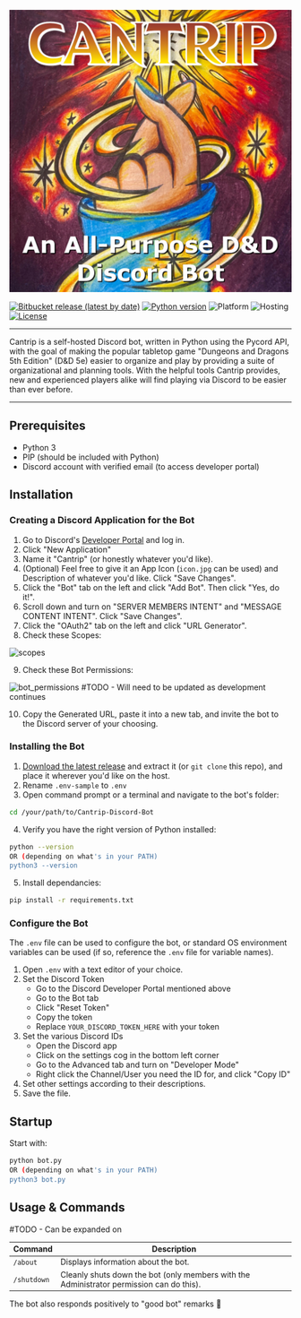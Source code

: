 ![Cantrip - *An All-Purpose D&D Discord Bot*](logo.jpg)

[![Bitbucket release (latest by date)](https://img.shields.io/badge/release-0.0.0-blue?logo=bitbucket)](https://bitbucket.org/comp-350-2/cantrip-discord-bot/src/master/) [![Python version](https://img.shields.io/badge/python-3.x.x-brightgreen?logo=python)](https://www.python.org/downloads/) ![Platform](https://img.shields.io/badge/platform-windows%20%7C%20linux-lightgrey) ![Hosting](https://img.shields.io/badge/hosting-self--hosted-blue) [![License](https://img.shields.io/badge/license-GNU%20GPLv3-green)](https://bitbucket.org/comp-350-2/cantrip-discord-bot/src/master/LICENSE)

___

Cantrip is a self-hosted Discord bot, written in Python using the Pycord API, with the goal of making the
popular tabletop game "Dungeons and Dragons 5th Edition" (D&D 5e) easier to organize and
play by providing a suite of organizational and planning tools. With the helpful tools Cantrip
provides, new and experienced players alike will find playing via Discord to be easier than ever
before.

___

## Prerequisites

- Python 3
- PIP (should be included with Python)
- Discord account with verified email (to access developer portal)

## Installation

### Creating a Discord Application for the Bot

1. Go to Discord's [Developer Portal](http://discordapp.com/developers/applications) and log in.
2. Click "New Application"
3. Name it "Cantrip" (or honestly whatever you'd like).
4. (Optional) Feel free to give it an App Icon (`icon.jpg` can be used) and Description of whatever you'd like. Click "Save Changes".
5. Click the "Bot" tab on the left and click "Add Bot". Then click "Yes, do it!".
6. Scroll down and turn on "SERVER MEMBERS INTENT" and "MESSAGE CONTENT INTENT". Click "Save Changes".
7. Click the "OAuth2" tab on the left and click "URL Generator".
8. Check these Scopes:

![scopes](https://user-images.githubusercontent.com/4533989/215032768-fb2c4887-85cd-42fe-adaf-5927f17cb2a6.jpg)

9. Check these Bot Permissions:

![bot_permissions #TODO - Will need to be updated as development continues](https://user-images.githubusercontent.com/4533989/215032794-58778138-6889-4996-9965-4ecca7cf9ddb.jpg)

10. Copy the Generated URL, paste it into a new tab, and invite the bot to the Discord server of your choosing.

### Installing the Bot

1. [Download the latest release](https://bitbucket.org/comp-350-2/cantrip-discord-bot/downloads/) and extract it (or `git clone` this repo), and place it wherever you'd like on the host.
2. Rename `.env-sample` to `.env`
3. Open command prompt or a terminal and navigate to the bot's folder:

```bash
cd /your/path/to/Cantrip-Discord-Bot
```

4. Verify you have the right version of Python installed:

```bash
python --version
OR (depending on what's in your PATH)
python3 --version
```
5. Install dependancies:
```bash
pip install -r requirements.txt
```

### Configure the Bot

The `.env` file can be used to configure the bot, or standard OS environment variables can be used (if so, reference the `.env` file for variable names).
1. Open `.env` with a text editor of your choice.
2. Set the Discord Token
    - Go to the Discord Developer Portal mentioned above
    - Go to the Bot tab
    - Click "Reset Token"
    - Copy the token
    - Replace `YOUR_DISCORD_TOKEN_HERE` with your token
3. Set the various Discord IDs
    - Open the Discord app
    - Click on the settings cog in the bottom left corner
    - Go to the Advanced tab and turn on "Developer Mode"
    - Right click the Channel/User you need the ID for, and click "Copy ID"
4. Set other settings according to their descriptions.
5. Save the file.

## Startup

Start with:
```bash
python bot.py
OR (depending on what's in your PATH)
python3 bot.py
```

## Usage & Commands

#TODO - Can be expanded on

| Command | Description |
|---------|-------------|
| `/about` | Displays information about the bot. |
| `/shutdown` | Cleanly shuts down the bot (only members with the Administrator permission can do this). |

The bot also responds positively to "good bot" remarks 🙂
